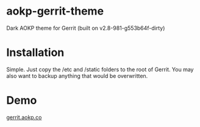 aokp-gerrit-theme
=================

Dark AOKP theme for Gerrit (built on v2.8-981-g553b64f-dirty)

Installation
====

Simple. Just copy the /etc and /static folders to the root of Gerrit. You may also want to backup anything that would be overwritten.

Demo
===

[gerrit.aokp.co](http://gerrit.aokp.co)
